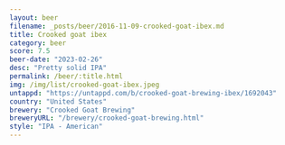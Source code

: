 ```yaml
---
layout: beer
filename: _posts/beer/2016-11-09-crooked-goat-ibex.md
title: Crooked goat ibex
category: beer
score: 7.5
beer-date: "2023-02-26"
desc: "Pretty solid IPA"
permalink: /beer/:title.html
img: /img/list/crooked-goat-ibex.jpeg
untappd: "https://untappd.com/b/crooked-goat-brewing-ibex/1692043"
country: "United States"
brewery: "Crooked Goat Brewing"
breweryURL: "/brewery/crooked-goat-brewing.html"
style: "IPA - American"
---
```

